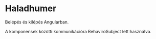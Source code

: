 # Haladhumer

Belépés és kilépés Angularban.

A komponensek közötti kommunikációra BehaviroSubject lett használva.
